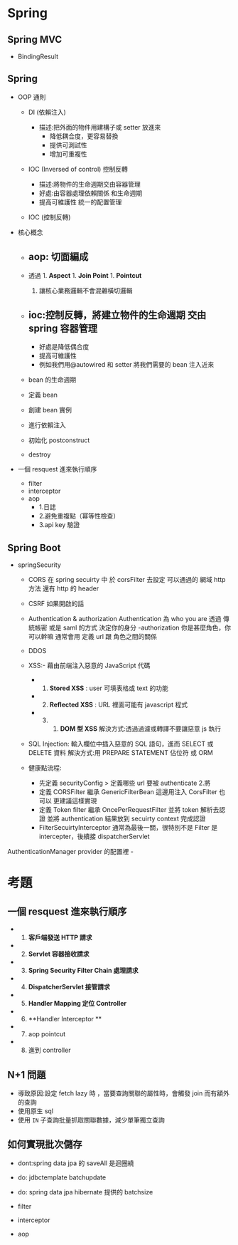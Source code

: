 # Spring

## Spring MVC

- BindingResult

## Spring

- OOP 通則

  - DI (依賴注入)

    - 描述:把外面的物件用建構子或 setter 放進來
      - 降低耦合度，更容易替換
      - 提供可測試性
      - 增加可重複性

  - IOC (Inversed of control) 控制反轉

    - 描述:將物件的生命週期交由容器管理
    - 好處:由容器處理依賴關係 和生命週期
    - 提高可維護性 統一的配置管理

  - IOC (控制反轉)

- 核心概念

  - ## aop: 切面編成

  - 透過 1. **Aspect** 1. **Join Point** 1. **Pointcut**

    1. 讓核心業務邏輯不會混雜橫切邏輯

  - ## ioc:控制反轉，將建立物件的生命週期 交由 spring 容器管理

    - 好處是降低偶合度
    - 提高可維護性
    - 例如我們用@autowired 和 setter 將我們需要的 bean 注入近來

  - bean 的生命週期
  - 定義 bean
  - 創建 bean 實例
  - 進行依賴注入
  - 初始化 postconstruct
  - destroy

- 一個 resquest 進來執行順序
  - filter
  - interceptor
  - aop
    - 1.日誌
    - 2.避免重複點（幂等性檢查）
    - 3.api key 驗證

## Spring Boot

- springSecurity

  - CORS 在 spring secuirty 中 於 corsFilter 去設定 可以通過的 網域 http 方法 還有 http 的 header
  - CSRF 如果開啟的話

  - Authentication & authorization
    Authentication 為 who you are 透過 傳統帳密 或是 saml 的方式 決定你的身分
    -authorization 你是甚麼角色，你可以幹嘛 通常會用 定義 url 跟 角色之間的關係

  - DDOS
  - XSS:- 藉由前端注入惡意的 JavaScript 代碼

    - 1. **Stored XSS** : user 可填表格或 text 的功能
    - 2. **Reflected XSS** : URL 裡面可能有 javascript 程式
    - 3. 1. **DOM 型 XSS**
            解決方式:透過過濾或轉譯不要讓惡意 js 執行

  - SQL Injection: 輸入欄位中插入惡意的 SQL 語句，進而 SELECT 或 DELETE 資料
    解決方式:用 PREPARE STATEMENT 佔位符 或 ORM

  - 健康點流程:
    - 先定義 securityConfig > 定義哪些 url 要被 authenticate 2.將
    - 定義 CORSFilter 繼承 GenericFilterBean 這邊用注入 CorsFilter 也可以 更建議這樣實現
    - 定義 Token filter 繼承 OncePerRequestFilter 並將 token 解析去認證 並將 authentication 結果放到 secuirty context 完成認證
    - FilterSecuirtyInterceptor 通常為最後一關，很特別不是 Filter 是 intercepter，後續接 dispatcherServlet

AuthenticationManager provider 的配置裡 -

# 考題

## 一個 resquest 進來執行順序

- 1. **客戶端發送 HTTP 請求**
- 2. **Servlet 容器接收請求**
- 3. **Spring Security Filter Chain 處理請求**
- 4. **DispatcherServlet 接管請求**
- 5. **Handler Mapping 定位 Controller**
- 6. **Handler Interceptor **
- 7. aop pointcut
- 8. 進到 controller

## N+1 問題

- 導致原因:設定 fetch lazy 時 ，當要查詢關聯的屬性時，會觸發 join 而有額外的查詢
- 使用原生 sql
- 使用 `IN` 子查詢批量抓取關聯數據，減少單筆獨立查詢

## 如何實現批次儲存

- dont:spring data jpa 的 saveAll 是迴圈繞
- do: jdbctemplate batchupdate
- do: spring data jpa hibernate 提供的 batchsize

- filter
- interceptor
- aop
